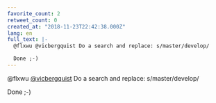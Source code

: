 ```yaml
---
favorite_count: 2
retweet_count: 0
created_at: "2018-11-23T22:42:38.000Z"
lang: en
full_text: |-
  @flxwu @vicbergquist Do a search and replace: s/master/develop/

  Done ;-)
---
```


@flxwu [@vicbergquist](https://twitter.com/vicbergquist) Do a search and
replace: s/master/develop/

Done ;-)
